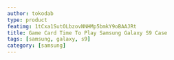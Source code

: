```yaml
---
author: tokodab
type: product
featimg: 1tCxa1SutOLbzovNNHMp5bmkY9oBAAJRt
title: Game Card Time To Play Samsung Galaxy S9 Case
tags: [samsung, galaxy, s9]
category: [samsung]
---
```

